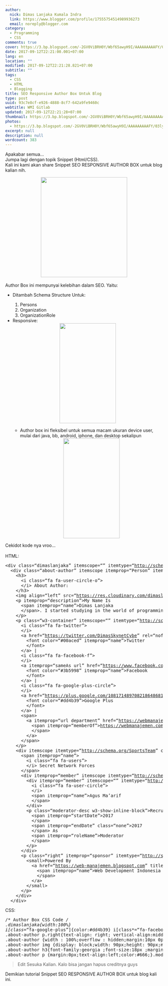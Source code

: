 ```yaml
---
author:
  nick: Dimas Lanjaka Kumala Indra
  link: https://www.blogger.com/profile/17555754514989936273
  email: noreply@blogger.com
category:
  - Programming
  - CSS
comments: true
cover: https://3.bp.blogspot.com/-2GV0ViBRH0Y/Wbf65awyH9I/AAAAAAAAAFY/03ly2YaDb94PqUXRdkwXbOVSMWfn1USCwCLcBGAs/s320/PicsArt_09-12-10.18.11.png
date: 2017-09-12T22:21:00.001+07:00
lang: en
location: ""
modified: 2017-09-12T22:21:28.821+07:00
subtitle: ""
tags:
  - CSS
  - HTML
  - Blogging
title: SEO Responsive Author Box Untuk Blog
type: post
uuid: 93c7e8cf-e926-4888-8cf7-642a9fe9460c
webtitle: WMI Gitlab
updated: 2017-09-12T22:21:28+07:00
thumbnail: https://3.bp.blogspot.com/-2GV0ViBRH0Y/Wbf65awyH9I/AAAAAAAAAFY/03ly2YaDb94PqUXRdkwXbOVSMWfn1USCwCLcBGAs/s320/PicsArt_09-12-10.18.11.png
photos:
  - https://3.bp.blogspot.com/-2GV0ViBRH0Y/Wbf65awyH9I/AAAAAAAAAFY/03ly2YaDb94PqUXRdkwXbOVSMWfn1USCwCLcBGAs/s320/PicsArt_09-12-10.18.11.png
excerpt: null
description: null
wordcount: 383
---
```


<p>Apakabar semua…<br>Jumpa lagi dengan topik Snippet (Html/CSS).<br>Kali ini kami akan share Snippet SEO RESPONSIVE AUTHOR BOX untuk blog kalian nih.<br></p><div class="separator" style="clear: both; text-align: center;"><a href="//webmanajemen.com/page/safelink.html?url=aHR0cHM6Ly8zLmJwLmJsb2dzcG90LmNvbS8tMkdWMFZpQlJIMFkvV2JmNjVhd3lIOUkvQUFBQUFBQUFBRlkvMDNseTJZYURiOTRQcVVYUmRrd1hiT1ZTTVdmbjFVU0N3Q0xjQkdBcy9zMTYwMC9QaWNzQXJ0XzA5LTEyLTEwLjE4LjExLnBuZw==" imageanchor="1" style="margin-left: 1em; margin-right: 1em;" rel="nofollow noopener" target="_blank"><img border="0" data-original-height="327" data-original-width="283" height="320" src="https://3.bp.blogspot.com/-2GV0ViBRH0Y/Wbf65awyH9I/AAAAAAAAAFY/03ly2YaDb94PqUXRdkwXbOVSMWfn1USCwCLcBGAs/s320/PicsArt_09-12-10.18.11.png" width="276"></a></div><br>Author Box ini mempunyai kelebihan dalam SEO. Yaitu: <br><ul><li>Ditambah Schema Structure Untuk:</li><ol><li>Persons</li><li>Organization</li><li>OrganizationRole</li></ol><li>Responsive:</li><div class="separator" style="clear: both; text-align: center;"><a href="//webmanajemen.com/page/safelink.html?url=aHR0cHM6Ly8xLmJwLmJsb2dzcG90LmNvbS8tbmFXTnNLbU1ucjQvV2JmN0tKT0FOWEkvQUFBQUFBQUFBRmcvLXlFeENzcTlxbDgzbU9KMU5SYUx3dElqelBTcWFadHlBQ0xjQkdBcy9zMTYwMC9TY3JlZW5zaG90XzIwMTctMDktMTItMjItMTAtMzctMTA1X2NvbS5hbmRyb2lkLmNocm9tZS5wbmc=" imageanchor="1" style="margin-left: 1em; margin-right: 1em;" rel="nofollow noopener" target="_blank"><img border="0" data-original-height="1600" data-original-width="900" height="320" src="https://1.bp.blogspot.com/-naWNsKmMnr4/Wbf7KJOANXI/AAAAAAAAAFg/-yExCsq9ql83mOJ1NRaLwtIjzPSqaZtyACLcBGAs/s320/Screenshot_2017-09-12-22-10-37-105_com.android.chrome.png" width="180"></a></div><ul><li>Author box ini fleksibel untuk semua macam ukuran device user, mulai dari java, bb, android, iphone, dan desktop sekalipun<div class="separator" style="clear: both; text-align: center;"><a href="//webmanajemen.com/page/safelink.html?url=aHR0cHM6Ly8zLmJwLmJsb2dzcG90LmNvbS8tdTBFTnJsemNhT1EvV2JmN0VEcnFXTEkvQUFBQUFBQUFBRmMvcXVpQzVSWThxNk1lMy16SFNraWtXTzh6S3JnSnF3ekpBQ0xjQkdBcy9zMTYwMC9TY3JlZW5zaG90XzIwMTctMDktMTItMjItMTAtMzEtMDE3X2NvbS5hbmRyb2lkLmNocm9tZS5wbmc=" imageanchor="1" style="margin-left: 1em; margin-right: 1em;" rel="nofollow noopener" target="_blank"><img border="0" data-original-height="1600" data-original-width="900" height="320" src="https://3.bp.blogspot.com/-u0ENrlzcaOQ/Wbf7EDrqWLI/AAAAAAAAAFc/quiC5RY8q6Me3-zHSkikWO8zKrgJqwzJACLcBGAs/s320/Screenshot_2017-09-12-22-10-31-017_com.android.chrome.png" width="180"></a></div></li></ul></ul>Cekidot kode nya vroo…<br><br>HTML:<br><pre>&lt;div class=“dimaslanjaka” itemscope=“” itemtype=“<a href="http://schema.org/contributor">http://schema.org/contributor</a>”&gt; <br>  &lt;div class=“about-author” itemscope itemprop=“Person” itemtype=“<a href="http://schema.org/Person">http://schema.org/Person</a>”&gt; <br>    &lt;h3&gt;<br>      &lt;i class=“fa fa-user-circle-o”&gt;<br>      &lt;/i&gt; About Author:<br>    &lt;/h3&gt; <br>    &lt;img align=“left” src=“<a href="https://res.cloudinary.com/dimaslanjaka/image/fetch/https://imgdb.net/images/3184.jpg">https://res.cloudinary.com/dimaslanjaka/image/fetch/https://imgdb.net/images/3184.jpg</a>” itemprop=“image”/&gt; <br>    &lt;p itemprop=“description”&gt;My Name Is <br>      &lt;span itemprop=“name”&gt;Dimas Lanjaka<br>      &lt;/span&gt;. I started studying in the world of programming starting from 2011. In this Website I will share the tools to manage the websites that you have.<br>    &lt;/p&gt;<br>    &lt;p class=“w3-container” itemscope=“” itemtype=“<a href="http://schema.org/Organization">http://schema.org/Organization</a>”&gt;Let’s Get Connected: <br>      &lt;i class=“fa fa-twitter”&gt;<br>      &lt;/i&gt; <br>      &lt;a href=“<a href="https://twitter.com/DimasSkynetCybe">https://twitter.com/DimasSkynetCybe</a>” rel=“nofollow” target=“_blank” itemprop=“sameAs url”&gt;<br>        &lt;font color=“#00aced” itemprop=“name”&gt;Twitter<br>        &lt;/font&gt;<br>      &lt;/a&gt; | <br>      &lt;i class=“fa fa-facebook-f”&gt;<br>      &lt;/i&gt; <br>      &lt;a itemprop=“sameAs url” href=“<a href="https://www.facebook.com/dimaslanjaka1">https://www.facebook.com/dimaslanjaka1</a>” rel=“nofollow” target=“_blank”&gt;<br>        &lt;font color=“#3b5998” itemprop=“name”&gt;Facebook<br>        &lt;/font&gt;<br>      &lt;/a&gt; | <br>      &lt;i class=“fa fa-google-plus-circle”&gt;<br>      &lt;/i&gt; <br>      &lt;a href=“<a href="https://plus.google.com/108171489708218648681">https://plus.google.com/108171489708218648681</a>” rel=“nofollow” itemprop=“sameAs url”&gt;<br>        &lt;font color=“#dd4b39”&gt;Google Plus<br>        &lt;/font&gt;<br>      &lt;/a&gt; | <br>      &lt;span&gt;<br>        &lt;a itemprop=“url department” href=“<a href="https://webmanajemen.com">https://webmanajemen.com</a>”&gt;<br>          &lt;span itemprop=“memberOf”&gt;<a href="https://webmanajemen.com">https://webmanajemen.com</a><br>          &lt;/span&gt;<br>        &lt;/a&gt;<br>      &lt;/span&gt;<br>    &lt;/p&gt;<br>    &lt;div itemscope itemtype=“<a href="http://schema.org/SportsTeam">http://schema.org/SportsTeam</a>” class=“pt1”&gt; <br>      &lt;span itemprop=“name”&gt;<br>        &lt;i class=“fa fa-users”&gt;<br>        &lt;/i&gt; Secret Network Forces<br>      &lt;/span&gt; <br>      &lt;div itemprop=“member” itemscope itemtype=“<a href="http://schema.org/OrganizationRole">http://schema.org/OrganizationRole</a>”&gt; <br>        &lt;div itemprop=“member” itemscope=“” itemtype=“<a href="http://schema.org/Person">http://schema.org/Person</a>”&gt; <br>          &lt;i class=“fa fa-user-circle”&gt;<br>          &lt;/i&gt; <br>          &lt;span itemprop=“name”&gt;Agus Ma’arif<br>          &lt;/span&gt; <br>        &lt;/div&gt;<br>        &lt;p class=“moderator-desc w3-show-inline-block”&gt;Recruited From <br>          &lt;span itemprop=“startDate”&gt;2017<br>          &lt;/span&gt; <br>          &lt;span itemprop=“endDate” class=“none”&gt;2017<br>          &lt;/span&gt; As <br>          &lt;span itemprop=“roleName”&gt;Moderator<br>          &lt;/span&gt;<br>        &lt;/p&gt;<br>      &lt;/div&gt;<br>      &lt;p class=“right” itemprop=“sponsor” itemtype=“<a href="http://schema.org/Organization">http://schema.org/Organization</a>”&gt;<br>        &lt;small&gt;Powered By <br>          &lt;a href=“<a href="https://web-manajemen.blogspot.com">https://web-manajemen.blogspot.com</a>” title=“Web Development Indonesia” rel=“follow” itemprop=“url”&gt;<br>            &lt;span itemprop=“name”&gt;Web Development Indonesia<br>            &lt;/span&gt;<br>          &lt;/a&gt;<br>        &lt;/small&gt;<br>      &lt;/p&gt;<br>    &lt;/div&gt;<br>  &lt;/div&gt;<br></pre>CSS:<br><pre>/* Author Box CSS Code <em>/<br>.dimaslanjaka{width:100%}<br>i[class</em>=“fa-google-plus”]{color:#dd4b39} i[class*=“fa-facebook”]{color:#3b5998} i[class*=“fa-twitter”]{color:#00aced}<br>.about-author p.right{text-align: right; vertical-align:middle}<br>.about-author {width : 100%;overflow : hidden;margin:10px 0px;border:0px;background: #f2f2ef;margin: 0 0 30px 0;padding: 10px;border: 1px solid #EAEDEF;overflow: hidden;color: #333333;font-size: 14px;font-family: Georgia, Tahoma, Verdana;line-height: 24px;}<br>.about-author img {display: block;width: 90px;height: 90px;margin: 0 1.2em 0 0;float: left;background-size: cover;background-repeat: no-repeat;background-position: center center;-webkit-border-radius: 999em;-moz-border-radius: 999em;border-radius: 999em;border: 2px solid #ddd;box-shadow: 0 1px 1px rgba(0,0, 0, 0.3);}<br>.about-author h3{font-family:georgia ;font-size:18px ;margin:9px 0px ;color:#666 ;border-bottom:2px solid #666;border-top:0px ;}<br>.about-author p {margin:0px;text-align:left;color:#666;}.moderator-desc{padding-left:2.5em}.pt1{padding-top:1px}</pre><blockquote>Edit Sesuka Kalian. Kalo bisa jangan hapus creditnya guys</blockquote>Demikian tutorial Snippet SEO RESPONSIVE AUTHOR BOX untuk blog kali ini.
